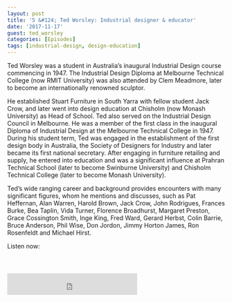 ```yaml
---
layout: post
title: '5 &#124; Ted Worsley: Industrial designer & educator'
date: '2017-11-17'
guest: ted_worsley
categories: [Episodes]
tags: [industrial-design, design-education]
---
```


Ted Worsley was a student in Australia’s inaugural Industrial Design course
commencing in 1947. The Industrial Design Diploma at Melbourne Technical College
(now RMIT University) was also attended by Clem Meadmore, later to become an
internationally renowned sculptor.

He established Stuart Furniture in South Yarra with fellow student Jack Crow,
and later went into design education at Chisholm (now Monash University) as Head
of School. Ted also served on the Industrial Design Council in Melbourne. He was
a member of the first class in the inaugural Diploma of Industrial Design at the
Melbourne Technical College in 1947. During his student term, Ted was engaged in
the establishment of the first design body in Australia, the Society of
Designers for Industry and later became its first national secretary. After
engaging in furniture retailing and supply, he entered into education and was a
significant influence at Prahran Technical School (later to become Swinburne
University) and Chisholm Technical College (later to become Monash University).

Ted’s wide ranging career and background provides encounters with many
significant figures, whom he mentions and discusses, such as Pat Heffernan, Alan
Warren, Harold Brown, Jack Crow, John Rodrigues, Frances Burke, Bea Taplin, Vida
Turner, Florence Broadhurst, Margaret Preston, Grace Cossington Smith, Inge
King, Fred Ward, Gerard Herbst, Colin Barrie, Bruce Anderson, Phil Wise, Don
Jordon, Jimmy Horton James, Ron Rosenfeldt and Michael Hirst.

Listen now:
<div class="responsive-embed" style="padding-top: 8%;">
  <iframe src="https://archive.org/embed/designconv-2017-11-17-episode-005-ted-worsley" class="responsive-embed-item" height="50" frameborder="0" webkitallowfullscreen="true" mozallowfullscreen="true" allowfullscreen></iframe>
</div>
